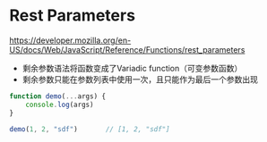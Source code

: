 # Rest Parameters
https://developer.mozilla.org/en-US/docs/Web/JavaScript/Reference/Functions/rest_parameters

- 剩余参数语法将函数变成了Variadic function（可变参数函数）
- 剩余参数只能在参数列表中使用一次，且只能作为最后一个参数出现

``` javascript
function demo(...args) {
	console.log(args)
}

demo(1, 2, "sdf")       // [1, 2, "sdf"]
```

